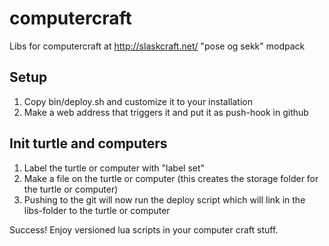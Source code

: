 computercraft
=============

Libs for computercraft at http://slaskcraft.net/ "pose og sekk" modpack

Setup
-----
1.  Copy bin/deploy.sh and customize it to your installation
2.  Make a web address that triggers it and put it as push-hook in github

Init turtle and computers
-------------------------
1. Label the turtle or computer with "label set"
2. Make a file on the turtle or computer (this creates the storage folder for the turtle or computer)
3. Pushing to the git will now run the deploy script which will link in the libs-folder to the turtle or computer
  
Success! Enjoy versioned lua scripts in your computer craft stuff.
  
